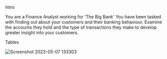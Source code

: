 Intro

You are a Finance Analyst working for 'The Big Bank'
You have been tasked with finding out about your customers and their banking behaviour. 
Examine the accounts they hold and the type of transactions they make to develop greater insight into your customers.

Tables

![Screenshot 2023-05-07 133303](https://user-images.githubusercontent.com/121163709/236665483-8ae76571-182e-4d92-bc35-3b4447111f65.png)

